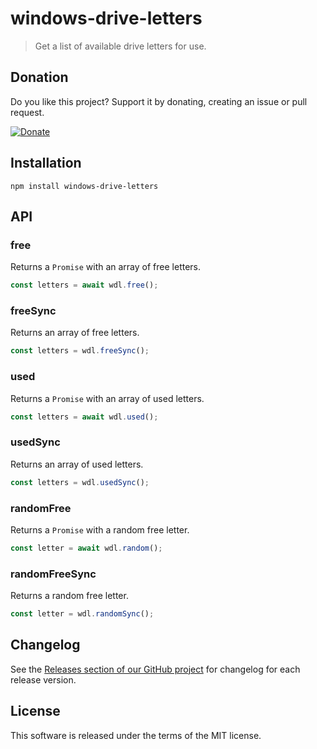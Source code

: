 # windows-drive-letters

> Get a list of available drive letters for use.

## Donation

Do you like this project? Support it by donating, creating an issue or pull request.

[![Donate](https://img.shields.io/badge/Donate-PayPal-green.svg)][paypal_mrmlnc]

## Installation

```console
npm install windows-drive-letters
```

## API

### free

Returns a `Promise` with an array of free letters.

```js
const letters = await wdl.free();
```

### freeSync

Returns an array of free letters.

```js
const letters = wdl.freeSync();
```

### used

Returns a `Promise` with an array of used letters.

```js
const letters = await wdl.used();
```

### usedSync

Returns an array of used letters.

```js
const letters = wdl.usedSync();
```

### randomFree

Returns a `Promise` with a random free letter.

```js
const letter = await wdl.random();
```

### randomFreeSync

Returns a random free letter.

```js
const letter = wdl.randomSync();
```

## Changelog

See the [Releases section of our GitHub project][github_releases] for changelog for each release version.

## License

This software is released under the terms of the MIT license.

[paypal_mrmlnc]:https://paypal.me/mrmlnc
[github_releases]: https://github.com/mrmlnc/windows-drive-letters/releases

